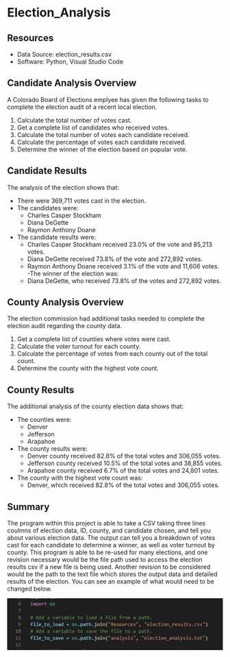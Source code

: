 # Election_Analysis

## Resources
- Data Source: election_results.csv
- Software: Python, Visual Studio Code

## Candidate Analysis Overview 
A Colorado Board of Elections emplyee has given the following tasks to complete the election audit of a recent local election.

1. Calculate the total number of votes cast.
2. Get a complete list of candidates who received votes.
3. Calculate the total number of votes each candidate received.
4. Calculate the percentage of votes each candidate received.
5. Determine the winner of the election based on popular vote.

## Candidate Results
The analysis of the election shows that:
- There were 369,711 votes cast in the election.
- The candidates were:
	- Charles Casper Stockham
	- Diana DeGette
	- Raymon Anthony Doane
- The candidate results were:
	- Charles Casper Stockham received 23.0% of the vote and 85,213 votes.
	- Diana DeGette received 73.8% of the vote and 272,892 votes.	
	- Raymon Anthony Doane received 3.1% of the vote and 11,606 votes.
-The winner of the election was:
	- Diana DeGette, who received 73.8% of the votes and 272,892 votes.

## County Analysis Overview
The election commission had additional tasks needed to complete the election audit regarding the county data.

1. Get a complete list of counties where votes were cast.
2. Calculate the voter turnout for each county.
3. Calculate the percentage of votes from each county out of the total count.
4. Determine the county with the highest vote count.

## County Results
The additional analysis of the county election data shows that:
- The counties were:
	- Denver
	- Jefferson
	- Arapahoe
- The county results were:
	- Denver county received 82.8% of the total votes and 306,055 votes.
	- Jefferson county received 10.5% of the total votes and 38,855 votes.
	- Arapahoe county received 6.7% of the total votes and 24,801 votes.
- The county with the highest vote count was:
	- Denver, which received 82.8% of the total votes and 306,055 votes.

## Summary
The program within this project is able to take a CSV taking three lines coulmns of election data, ID, county, and candidate chosen, and tell you about various election data. The output can tell you a breakdown of votes cast for each candidate to determine a winner, as well as voter turnout by county. This program is able to be re-used for many elections, and one revision necessary would be the file path used to access the election results csv if a new file is being used. Another revision to be considered would be the path to the text file which stores the output data and detailed results of the election. You can see an example of what would need to be changed below.

![Image1](/resources/FilePath.PNG)